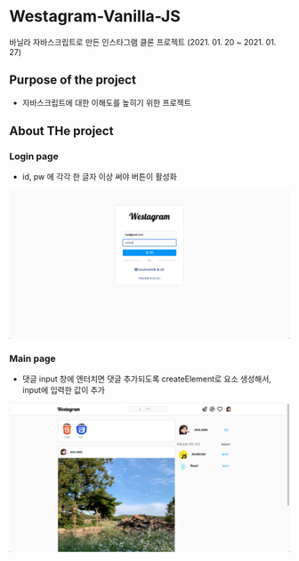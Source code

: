 # Westagram-Vanilla-JS

바닐라 자바스크립트로 만든 인스타그램 클론 프로젝트 (2021. 01. 20 ~ 2021. 01. 27)

## Purpose of the project

- 자바스크립트에 대한 이해도를 높히기 위한 프로젝트

## About THe project

### Login page

- id, pw 에 각각 한 글자 이상 써야 버튼이 활성화

<img src="img/login.png">

### Main page

- 댓글 input 창에 엔터치면 댓글 추가되도록 createElement로 요소 생성해서, input에 입력한 값이 추가

<img src="img/main.png">
